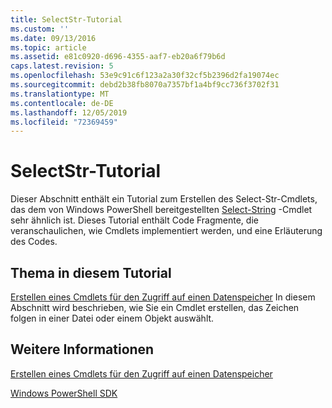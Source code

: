 ```yaml
---
title: SelectStr-Tutorial
ms.custom: ''
ms.date: 09/13/2016
ms.topic: article
ms.assetid: e81c0920-d696-4355-aaf7-eb20a6f79b6d
caps.latest.revision: 5
ms.openlocfilehash: 53e9c91c6f123a2a30f32cf5b2396d2fa19074ec
ms.sourcegitcommit: debd2b38fb8070a7357bf1a4bf9cc736f3702f31
ms.translationtype: MT
ms.contentlocale: de-DE
ms.lasthandoff: 12/05/2019
ms.locfileid: "72369459"
---
```

# <a name="selectstr-tutorial"></a>SelectStr-Tutorial

Dieser Abschnitt enthält ein Tutorial zum Erstellen des Select-Str-Cmdlets, das dem von Windows PowerShell bereitgestellten [Select-String](/powershell/module/microsoft.powershell.utility/select-string) -Cmdlet sehr ähnlich ist. Dieses Tutorial enthält Code Fragmente, die veranschaulichen, wie Cmdlets implementiert werden, und eine Erläuterung des Codes.

## <a name="topic-in-this-tutorial"></a>Thema in diesem Tutorial

[Erstellen eines Cmdlets für den Zugriff auf einen Datenspeicher](./creating-a-cmdlet-to-access-a-data-store.md) In diesem Abschnitt wird beschrieben, wie Sie ein Cmdlet erstellen, das Zeichen folgen in einer Datei oder einem Objekt auswählt.

## <a name="see-also"></a>Weitere Informationen

[Erstellen eines Cmdlets für den Zugriff auf einen Datenspeicher](./creating-a-cmdlet-to-access-a-data-store.md)

[Windows PowerShell SDK](../windows-powershell-reference.md)
